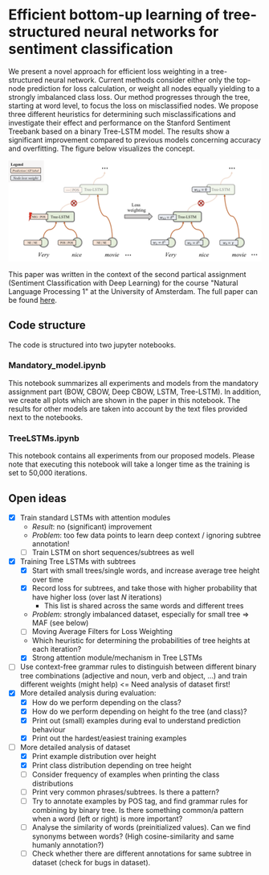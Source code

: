 # Efficient bottom-up learning of tree-structured neural networks for sentiment classification
We present a novel approach for   efficient   loss   weighting   in   a   tree-structured neural network.  Current methods consider either only the top-node prediction for loss calculation,  or weight all nodes equally yielding to a strongly imbalanced class loss.  Our method progresses through the tree, starting at word level, to focus the loss on misclassified nodes.  We propose  three  different  heuristics  for  determining  such  misclassifications  and  investigate their effect and performance on the Stanford Sentiment Treebank based on a binary Tree-LSTM model. The results show a significant improvement compared to  previous  models  concerning  accuracy and overfitting. The figure below visualizes the concept.

![alt text](https://raw.githubusercontent.com/phlippe/NLP_Project/master/paper/general_concept_extended.png)

This paper was written in the context of the second partical assignment (Sentiment Classification with Deep Learning) for the course "Natural Language Processing 1" at the University of Amsterdam. The full paper can be found [here](paper/NLP1_Paper_Lippe_Halm.pdf).

## Code structure

The code is structured into two jupyter notebooks. 

### Mandatory_model.ipynb

This notebook summarizes all experiments and models from the mandatory assignment part (BOW, CBOW, Deep CBOW, LSTM, Tree-LSTM). In addition, we create all plots which are shown in the paper in this notebook. The results for other models are taken into account by the text files provided next to the notebooks.

### TreeLSTMs.ipynb

This notebook contains all experiments from our proposed models. Please note that executing this notebook will take a longer time as the training is set to 50,000 iterations. 

## Open ideas
- [x] Train standard LSTMs with attention modules 
  - _Result_: no (significant) improvement
  - _Problem_: too few data points to learn deep context / ignoring subtree annotation!
  - [ ] Train LSTM on short sequences/subtrees as well 
- [x] Training Tree LSTMs with subtrees
  - [x] Start with small trees/single words, and increase average tree height over time
  - [x] Record loss for subtrees, and take those with higher probability that have higher loss (over last _N_ iterations)
    - This list is shared across the same words and different trees
  - _Problem_: strongly imbalanced dataset, especially for small tree => MAF (see below)
  - [ ] Moving Average Filters for Loss Weighting
  - Which heuristic for determining the probabilities of tree heights at each iteration?
  - [x] Strong attention module/mechanism in Tree LSTMs
- [ ] Use context-free grammar rules to distinguish between different binary tree combinations (adjective and noun, verb and object, ...) and train different weights (might help) <= Need analysis of dataset first!
- [x] More detailed analysis during evaluation:
  - [x] How do we perform depending on the class?
  - [x] How do we perform depending on height fo the tree (and class)?
  - [x] Print out (small) examples during eval to understand prediction behaviour
  - [x] Print out the hardest/easiest training examples
- [ ] More detailed analysis of dataset
  - [x] Print example distribution over height
  - [x] Print class distribution depending on tree height
  - [ ] Consider frequency of examples when printing the class distributions
  - [ ] Print very common phrases/subtrees. Is there a pattern?
  - [ ] Try to annotate examples by POS tag, and find grammar rules for combining by binary tree. Is there something common/a pattern when a word (left or right) is more important?
  - [ ] Analyse the similarity of words (preinitialized values). Can we find synonyms between words? (High cosine-similarity and same humanly annotation?)
  - [ ] Check whether there are different annotations for same subtree in dataset (check for bugs in dataset).
